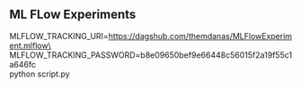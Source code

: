 ## ML FLow Experiments

MLFLOW_TRACKING_URI=https://dagshub.com/themdanas/MLFlowExperiment.mlflow\
MLFLOW_TRACKING_PASSWORD=b8e09650bef9e66448c56015f2a19f55c1a646fc\
python script.py
